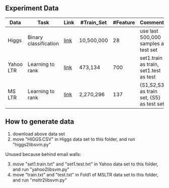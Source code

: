 ## Experiment Data

| Data     |      Task     |  Link | #Train_Set | #Feature| Comments|
|----------|---------------|-------|-------|---------|---------|
| Higgs    |  Binary classification | [link](https://archive.ics.uci.edu/ml/datasets/HIGGS) |10,500,000|28| use last 500,000 samples as test set  | 
| Yahoo LTR|  Learning to rank      | [link](https://webscope.sandbox.yahoo.com/catalog.php?datatype=c)  	|473,134|700|   set1.train as train, set1.test as test |
| MS LTR   |  Learning to rank      | [link](http://research.microsoft.com/en-us/projects/mslr/) |2,270,296|137| {S1,S2,S3} as train set, {S5} as test set |


## How to generate data

1. download above data set
2. move "HIGGS.CSV" in Higgs data set to this folder, and run "higgs2libsvm.py"

Unused because behind email walls:

3. move "set1.train.txt" and "set1.test.txt" in Yahoo data set to this folder, and run "yahoo2libsvm.py"
4. move "train.txt" and "test.txt" in Fold1 of MSLTR data set to this folder, and run "msltr2libsvm.py"
